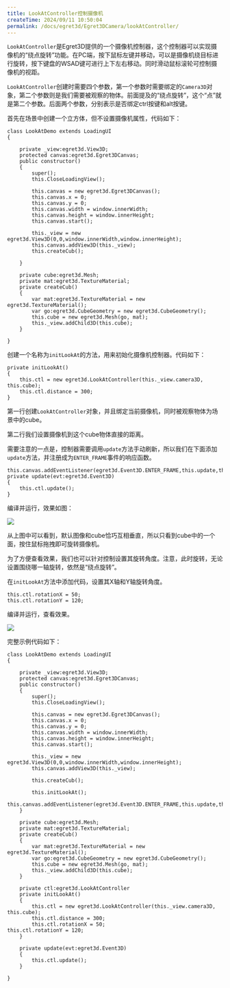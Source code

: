 ```yaml
---
title: LookAtController控制摄像机
createTime: 2024/09/11 10:50:04
permalink: /docs/egret3d/Egret3DCamera/lookAtController/
---
```


`LookAtController`是Egret3D提供的一个摄像机控制器，这个控制器可以实现摄像机的“绕点旋转”功能。在PC端，按下鼠标左键并移动，可以是摄像机绕目标进行旋转，按下键盘的WSAD键可进行上下左右移动。同时滑动鼠标滚轮可控制摄像机的视距。

`LookAtController`创建时需要四个参数，第一个参数时需要绑定的`Camera3D`对象，第二个参数则是我们需要被观察的物体。前面提及的“绕点旋转”，这个“点”就是第二个参数。后面两个参数，分别表示是否绑定ctrl按键和alt按键。

首先在场景中创建一个立方体，但不设置摄像机属性，代码如下：

```
class LookAtDemo extends LoadingUI
{

    private _view:egret3d.View3D;
    protected canvas:egret3d.Egret3DCanvas;
    public constructor()
    {
        super();
        this.CloseLoadingView();

        this.canvas = new egret3d.Egret3DCanvas();
        this.canvas.x = 0;
        this.canvas.y = 0;
        this.canvas.width = window.innerWidth;
        this.canvas.height = window.innerHeight;
        this.canvas.start();
        
        this._view = new egret3d.View3D(0,0,window.innerWidth,window.innerHeight);
        this.canvas.addView3D(this._view);
        this.createCub();

    }

    private cube:egret3d.Mesh;
    private mat:egret3d.TextureMaterial;
    private createCub()
    {
        var mat:egret3d.TextureMaterial = new egret3d.TextureMaterial();
        var go:egret3d.CubeGeometry = new egret3d.CubeGeometry();
        this.cube = new egret3d.Mesh(go, mat);
        this._view.addChild3D(this.cube);
    }
    
}
```

创建一个名称为`initLookAt`的方法，用来初始化摄像机控制器。代码如下：

```
private initLookAt()
{
    this.ctl = new egret3d.LookAtController(this._view.camera3D, this.cube);
	this.ctl.distance = 300;
}
```

第一行创建`LookAtController`对象，并且绑定当前摄像机，同时被观察物体为场景中的cube。

第二行我们设置摄像机到这个cube物体直接的距离。

需要注意的一点是，控制器需要调用`update`方法手动刷新，所以我们在下面添加`update`方法，并注册成为`ENTER_FRAME`事件的响应函数。

```
this.canvas.addEventListener(egret3d.Event3D.ENTER_FRAME,this.update,this);
private update(evt:egret3d.Event3D)
{
    this.ctl.update();
}
```

编译并运行，效果如图：

![](575cd289b776c.png)

从上图中可以看到，默认图像和cube恰巧互相垂直，所以只看到cube中的一个面，按住鼠标拖拽即可旋转摄像机。

为了方便查看效果，我们也可以针对控制设置其旋转角度。注意，此时旋转，无论设置围绕哪一轴旋转，依然是“绕点旋转”。

在`initLookAt`方法中添加代码，设置其X轴和Y轴旋转角度。

```
this.ctl.rotationX = 50;
this.ctl.rotationY = 120;
```

编译并运行，查看效果。

![](575cd289cae6a.png)


完整示例代码如下：

```
class LookAtDemo extends LoadingUI
{

    private _view:egret3d.View3D;
    protected canvas:egret3d.Egret3DCanvas;
    public constructor()
    {
        super();
        this.CloseLoadingView();

        this.canvas = new egret3d.Egret3DCanvas();
        this.canvas.x = 0;
        this.canvas.y = 0;
        this.canvas.width = window.innerWidth;
        this.canvas.height = window.innerHeight;
        this.canvas.start();
        
        this._view = new egret3d.View3D(0,0,window.innerWidth,window.innerHeight);
        this.canvas.addView3D(this._view);

        this.createCub();

        this.initLookAt();
        this.canvas.addEventListener(egret3d.Event3D.ENTER_FRAME,this.update,this);
    }

    private cube:egret3d.Mesh;
    private mat:egret3d.TextureMaterial;
    private createCub()
    {
        var mat:egret3d.TextureMaterial = new egret3d.TextureMaterial();
        var go:egret3d.CubeGeometry = new egret3d.CubeGeometry();
        this.cube = new egret3d.Mesh(go, mat);
        this._view.addChild3D(this.cube);
    }
    
    private ctl:egret3d.LookAtController
    private initLookAt()
    {
        this.ctl = new egret3d.LookAtController(this._view.camera3D, this.cube);
        this.ctl.distance = 300;
        this.ctl.rotationX = 50;
this.ctl.rotationY = 120;
    }
    
    private update(evt:egret3d.Event3D)
    {
        this.ctl.update();
    }

}
```